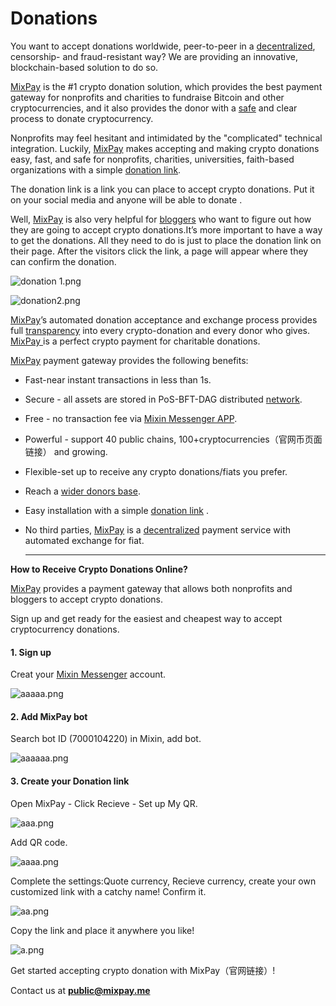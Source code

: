 # Donations

You want to accept donations worldwide, peer-to-peer in a [decentralized](https://www.investopedia.com/terms/b/blockchain.asp#toc-blockchain-decentralization), censorship- and fraud-resistant way? We are providing an innovative, blockchain-based solution to do so.&#x20;

[MixPay](../../about-us/more-about-mixpay.md) is the #1 crypto donation solution, which provides the best payment gateway for nonprofits and charities to fundraise Bitcoin and other cryptocurrencies, and it also provides the donor with a [safe](https://www.investopedia.com/terms/b/blockchain.asp#toc-is-blockchain-secure) and clear process to donate cryptocurrency.&#x20;

Nonprofits may feel hesitant and intimidated by the "complicated" technical integration. Luckily, [MixPay](../../about-us/more-about-mixpay.md) makes accepting and making crypto donations easy, fast, and safe for nonprofits, charities, universities, faith-based organizations with a simple [donation link](https://mixpay.me/thorb).&#x20;

The donation link is a link you can place to accept crypto donations. Put it on your social media and anyone will be able to donate .

Well, [MixPay](../../about-us/more-about-mixpay.md) is also very helpful for [bloggers](https://www.blogtyrant.com/what-does-a-blogger-do/) who want to figure out how they are going to accept crypto donations.It’s more important to have a way to get the donations. All they need to do is just to place the donation link on their page. After the visitors click the link, a page will appear where they can confirm the donation.

![donation 1.png](https://s2.loli.net/2022/02/10/t3PnNMzJI4Dxswg.png)

![donation2.png](https://s2.loli.net/2022/02/10/wcMdiR7OEn2ZzA6.png)

[MixPay](../../about-us/more-about-mixpay.md)’s automated donation acceptance and exchange process provides full [transparency](https://www.investopedia.com/terms/b/blockchain.asp#toc-transparency) into every crypto-donation and every donor who gives. [MixPay ](../../about-us/more-about-mixpay.md)is a perfect crypto payment for charitable donations.

[MixPay](../../about-us/more-about-mixpay.md) payment gateway provides the following benefits:

* Fast-near instant transactions in less than 1s.
* Secure - all assets are stored in PoS-BFT-DAG distributed [network](https://mixin.one/snapshots).&#x20;
* Free - no transaction fee via [Mixin Messenger APP](https://mixin.one/messenger).
* Powerful - support 40 public chains, 100+cryptocurrencies（官网币页面链接） and growing.
* Flexible-set up to receive any crypto donations/fiats you prefer.
* Reach a [wider donors base](https://app.gitbook.com/s/DEi4HKufWDwkRvDViUEi/\~/changes/JARmAnbwCPiR9bwdyf1G/solutions/donations/why-donate-with-crypto).&#x20;
* Easy installation with a simple [donation link](https://mixpay.me/thorb) .
*   No third parties, [MixPay](../../about-us/more-about-mixpay.md) is a [decentralized](https://en.wikipedia.org/wiki/Decentralization) payment service with automated exchange for fiat.&#x20;

    ****

**How to Receive Crypto Donations Online?**

[MixPay](../../about-us/more-about-mixpay.md) provides a payment gateway that allows both nonprofits and bloggers to accept crypto donations.

Sign up and get ready for the easiest and cheapest way to accept cryptocurrency donations.

#### 1. Sign up

Creat your [Mixin Messenger](https://mixin.one/messenger) account.

![aaaaa.png](https://s2.loli.net/2022/02/10/odX85zb4s7QOugc.png)

#### 2. Add MixPay bot

Search bot ID (7000104220) in Mixin, add bot.

![aaaaaa.png](https://s2.loli.net/2022/02/10/BPzMFi7cHJORjdT.png)

#### 3. Create your Donation link

Open MixPay - Click Recieve - Set up My QR.

![aaa.png](https://s2.loli.net/2022/02/10/5k2C34UGvxB7Y1o.png)

Add QR code.

![aaaa.png](https://s2.loli.net/2022/02/10/4y2DLnr3KCViTp6.png)

Complete the settings:Quote currency, Recieve currency, create your own customized link with a catchy name! Confirm it.

![aa.png](https://s2.loli.net/2022/02/10/bEg9do68tXGzWTC.png)

Copy the link and place it anywhere you like!



![a.png](https://s2.loli.net/2022/02/10/pA2k6BdDg5STFRq.png)

Get started accepting crypto donation with MixPay（官网链接）!

Contact us at **public@mixpay.me**
